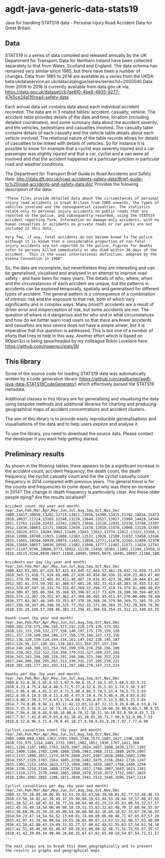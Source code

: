 # agdt-java-generic-data-stats19
Java for handling STATS19 data - Personal Injury Road Accident Data for Great Britain

## Data
STATS19 is a series of data compiled and released annually by the UK Department for Transport. Data for Northern Ireland have been collected separately to that from Wales, Scotland and England. The data schema has remained very similar since 1985, but there have been a number of changes. Data from 1985 to 2014 are available as a series from the UKDA:
beta.ukdataservice.ac.uk/datacatalogue/series/series?id=2000045
Data from 2009 to 2018 is currently available from data.gov.uk via:
https://data.gov.uk/dataset/cb7ae6f0-4be6-4935-9277-47e5ce24a11f/road-safety-data

Each annual data set contains data about each individual accident recorded. The data are in 3 related tables: accident, casualty, vehicle. The accident table provides details of the date and time, location (including detailed coordinates), and some summary data about the accident severity, and the vehicles, pedestrians and casualties involved. The casualty table contains details of each casualty and the vehicle table details about each vehicle involved. The relational nature of the table records allows for details of casualties to be linked with details of vehicles. So for instance it is possible to know for example that a cyclist was severely injured and a car passenger was slightly injured and that a car, cyclist and a van were all involved and that the accident happened at a particular junction in particular road and weather conditions.

The Department for Transport Brief Guide to Road Accidents and Safety data:
http://data.dft.gov.uk/road-accidents-safety-data/Brief-guide-to%20road-accidents-and-safety-data.doc
Provides the folowing description of the data:
```
"These files provide detailed data about the circumstances of personal injury road accidents in Great Britain from 2005 onwards, the types of vehicles involved and the consequential casualties. The statistics relate only to personal injury accidents on public roads that are reported to the police, and subsequently recorded, using the STATS19 accident reporting form. Information on damage-only accidents, with no human casualties or accidents on private roads or car parks are not included in this data.

Very few, if any, fatal accidents do not become known to the police although it is known that a considerable proportion of non-fatal injury accidents are not reported to the police. Figures for deaths refer to persons killed immediately or who died within 30 days of the accident.  This is the usual international definition, adopted by the Vienna Convention in 1968"
```

So, the data are incomplete, but nevertheless they are interesting and can be generalised, visualised and analysed in an attempt to improve road safety - and have been for many years. The details of who, where, when and the circumstances of each accident are unique, but the patterns in accidents can be explored temporally, spatially and generalised for different types of accident. The general pattern is a consequence of a combination of intrinsic risk and the exposure to that risk, both of which vary significantly and in complex ways. Many (most?) accidents are a result of driver error and misperception of risk, but some accidents are not. The question of where is it dangerous and for who and in what circumstances and how do we better warn road users so that there are fewer accidents and casualties are less severe does not have a simple anwer, but it is imperative that this question is addressed. This is but one of a number of eforts that tries to help in this way. Another effort which is based on ROpenSci is being spearheaded by my colleague Robin Lovelace here:
https://github.com/ropensci/stats19/

## This library
Some of the source code for loading STATS19 data was automatically written by a code generation library (https://github.com/agdturner/agdt-java-data-STATS19CodeGenerator) which effectively parsed the STATS19 metadata.

Additional classes in this library are for generalising and visualising the data using bespoke methods and additional libraries for charting and producing geographical maps of accident concentrations and accident clusters.

The aim of this library is to provide easily reproducible generalisations and visualisations of the data and to help users explore and analyse it.

To use the library, you need to download the source data. Please contact the developer if you want help getting started.

## Preliminary results
As shown in the fllowing tables, there appears to be a significant increase in the accident count, accident frequency, the death count, the death frequency, the cyclist casualty count and the the cyclist casualty count frequency in 2014 compared with previous years. The general trend is for the counts and frequencies to come down, but why was there an increase in 2014? The change in death frequency is particularly clear. Are these older people dying? Are the results localised? 
```
Accident count (by year and month)
Year,Jan,Feb,Mar,Apr,May,Jun,Jul,Aug,Sep,Oct,Nov,Dec
2009,13417,10950,13202,12715,13811,13936,14300,13415,13792,14834,15473,13709
2010,10637,11724,13165,12248,13220,13644,13527,13027,13904,14429,14544,10345
2011,11761,11150,12432,12342,12623,13048,13118,12031,13339,13748,13197,12685
2012,11836,10863,12171,10820,12439,11470,12818,11878,13066,13120,13305,11785
2013,10226,9721,10284,9962,11449,11843,13012,11774,12012,13322,13168,11887
2014,12086,10780,11915,11008,12303,12532,13026,12108,11832,13450,13246,12036
2015,11601,10284,10939,10874,11441,12058,12771,11470,12201,12409,12378,11630
2016,11688,10657,10836,10592,11482,11046,11777,11461,11571,11624,12741,11146
2017,11147,9740,10806,9773,10922,11130,11450,10301,11091,11194,11958,10470
2018,10115,9256,8930,9037,11050,10995,10985,9679,10495,10897,11168,10028
```
```
Accidents per day (by year and month)
Year,Jan,Feb,Mar,Apr,May,Jun,Jul,Aug,Sep,Oct,Nov,Dec
2009,432.81,391.07,425.87,423.83,445.52,464.53,461.29,432.74,459.73,478.52,515.77,442.23
2010,343.13,418.71,424.68,408.27,426.45,454.80,436.35,420.23,463.47,465.45,484.80,333.71
2011,379.39,398.21,401.03,411.40,407.19,434.93,423.16,388.10,444.63,443.48,439.90,409.19
2012,381.81,374.59,392.61,360.67,401.26,382.33,413.48,383.16,435.53,423.23,443.50,380.16
2013,329.87,347.18,331.74,332.07,369.32,394.77,419.74,379.81,400.40,429.74,438.93,383.45
2014,389.87,385.00,384.35,366.93,396.87,417.73,420.19,390.58,394.40,433.87,441.53,388.26
2015,374.23,367.29,352.87,362.47,369.06,401.93,411.97,370.00,406.70,400.29,412.60,375.16
2016,377.03,367.48,349.55,353.07,370.39,368.20,379.90,369.71,385.70,374.97,424.70,359.55
2017,359.58,347.86,348.58,325.77,352.32,371.00,369.35,332.29,369.70,361.10,398.60,337.74
2018,326.29,330.57,288.06,301.23,356.45,366.50,354.35,312.23,349.83,351.52,372.27,323.48
```
```
Death count (by year and month)
Year,Jan,Feb,Mar,Apr,May,Jun,Jul,Aug,Sep,Oct,Nov,Dec
2009,202,178,175,196,185,177,197,220,179,176,175,162
2010,131,133,150,132,177,158,140,197,175,178,159,120
2011,157,139,149,164,146,177,150,178,166,147,172,156
2012,136,120,158,124,144,134,161,147,162,136,145,187
2013,124,95,117,140,161,138,163,151,154,157,157,156
2014,240,248,308,331,354,391,399,376,276,250,256,209
2015,228,262,252,322,314,350,379,331,327,268,237,265
2016,243,243,294,288,310,291,390,346,325,266,253,224
2017,244,208,268,295,267,313,330,332,237,295,270,221
2018,202,195,177,261,293,311,297,268,276,247,233,214
```
```
Deaths per day (by year and month)
Year,Jan,Feb,Mar,Apr,May,Jun,Jul,Aug,Sep,Oct,Nov,Dec
2009,6.52,6.36,5.65,6.53,5.97,5.90,6.35,7.10,5.97,5.68,5.83,5.23
2010,4.23,4.75,4.84,4.40,5.71,5.27,4.52,6.35,5.83,5.74,5.30,3.87
2011,5.06,4.96,4.81,5.47,4.71,5.90,4.84,5.74,5.53,4.74,5.73,5.03
2012,4.39,4.14,5.10,4.13,4.65,4.47,5.19,4.74,5.40,4.39,4.83,6.03
2013,4.00,3.39,3.77,4.67,5.19,4.60,5.26,4.87,5.13,5.06,5.23,5.03
2014,7.74,8.86,9.94,11.03,11.42,13.03,12.87,12.13,9.20,8.06,8.53,6.74
2015,7.35,9.36,8.13,10.73,10.13,11.67,12.23,10.68,10.90,8.65,7.90,8.55
2016,7.84,8.38,9.48,9.60,10.00,9.70,12.58,11.16,10.83,8.58,8.43,7.23
2017,7.87,7.43,8.65,9.83,8.61,10.43,10.65,10.71,7.90,9.52,9.00,7.13
2018,6.52,6.96,5.71,8.70,9.45,10.37,9.58,8.65,9.20,7.97,7.77,6.90
```
```
Cyclist_casualties count (by year and month)
Year,Jan,Feb,Mar,Apr,May,Jun,Jul,Aug,Sep,Oct,Nov,Dec
2009,1009,809,1364,1363,1593,1969,1748,1575,1883,1627,1396,1020
2010,731,975,1314,1481,1733,1983,1982,1651,1930,1767,1411,568
2011,1194,1167,1482,1763,1829,1947,2024,1657,1890,1839,1727,1102
2012,1400,1164,1702,1200,1804,1546,1963,1968,2111,1889,1679,1097
2013,1137,1099,1057,1374,1679,2040,2547,1987,2020,2086,1682,1196
2014,1557,1320,1703,1564,1885,2238,2482,1875,2156,2042,1716,1247
2015,1301,1153,1455,1623,1713,1950,2081,1659,1887,1768,1440,1258
2016,1336,1218,1339,1480,1729,1710,1937,1784,1907,1693,1623,1181
2017,1318,1273,1570,1460,1865,1890,1870,1510,1672,1732,1667,1025
2018,1284,1092,1082,1206,1871,2030,1942,1522,1646,1696,1547,1114
```
```
Cyclist_casualtiess per day (by year and month)
Year,Jan,Feb,Mar,Apr,May,Jun,Jul,Aug,Sep,Oct,Nov,Dec
2009,32.55,28.89,44.00,45.43,51.39,65.63,56.39,50.81,62.77,52.48,46.53,32.90
2010,23.58,34.82,42.39,49.37,55.90,66.10,63.94,53.26,64.33,57.00,47.03,18.32
2011,38.52,41.68,47.81,58.77,59.00,64.90,65.29,53.45,63.00,59.32,57.57,35.55
2012,45.16,40.14,54.90,40.00,58.19,51.53,63.32,63.48,70.37,60.94,55.97,35.39
2013,36.68,39.25,34.10,45.80,54.16,68.00,82.16,64.10,67.33,67.29,56.07,38.58
2014,50.23,47.14,54.94,52.13,60.81,74.60,80.06,60.48,71.87,65.87,57.20,40.23
2015,41.97,41.18,46.94,54.10,55.26,65.00,67.13,53.52,62.90,57.03,48.00,40.58
2016,43.10,42.00,43.19,49.33,55.77,57.00,62.48,57.55,63.57,54.61,54.10,38.10
2017,42.52,45.46,50.65,48.67,60.16,63.00,60.32,48.71,55.73,55.87,55.57,33.06
2018,41.42,39.00,34.90,40.20,60.35,67.67,62.65,49.10,54.87,54.71,51.57,35.94
...

The next steps are to break this down geographically and to present the results in graphs and geographical maps.
